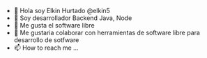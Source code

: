 - 👋 Hola soy Elkin Hurtado @elkin5
- 👀 Soy desarrollador Backend Java, Node
- 🌱 Me gusta el software libre
- 💞️ Me gustaria colaborar con herramientas de software libre para desarrollo de sotfware 
- 📫 How to reach me ...

<!---
elkin5/elkin5 is a ✨ special ✨ repository because its `README.md` (this file) appears on your GitHub profile.
You can click the Preview link to take a look at your changes.
--->
